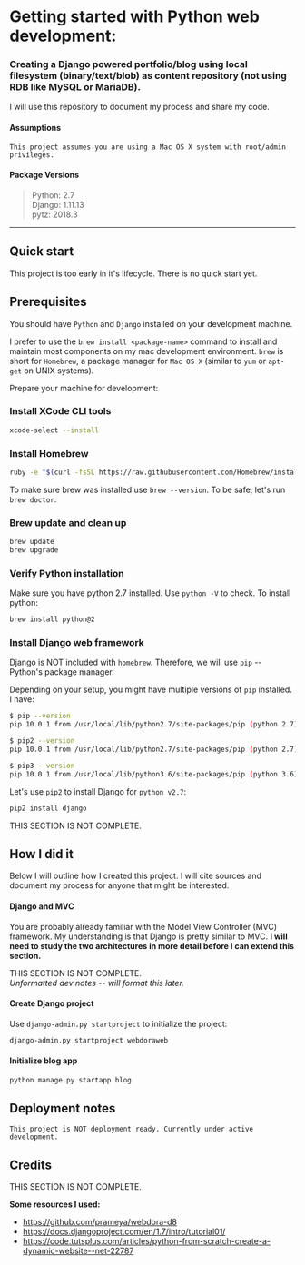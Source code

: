 # Getting started with Python web development:
### Creating a Django powered portfolio/blog using local filesystem (binary/text/blob) as content repository (not using RDB like MySQL or MariaDB).

I will use this repository to document my process and share my code.

#### Assumptions
```
This project assumes you are using a Mac OS X system with root/admin privileges.     
```

#### Package Versions
> Python: 2.7     
> Django: 1.11.13     
> pytz: 2018.3     

---

## Quick start

This project is too early in it's lifecycle. There is no quick start yet.

## Prerequisites

You should have `Python` and  `Django` installed on your development machine.

I prefer to use the `brew install <package-name>` command to install and maintain most components on my mac development environment. `brew` is short for `Homebrew`, a package manager for `Mac OS X` (similar to `yum` or `apt-get` on UNIX systems).

Prepare your machine for development:

### Install XCode CLI tools

```sh
xcode-select --install
```

### Install Homebrew

```sh
ruby -e "$(curl -fsSL https://raw.githubusercontent.com/Homebrew/install/master/install)"
```

To make sure brew was installed use `brew --version`. To be safe, let's run `brew doctor`.

### Brew update and clean up

```sh
brew update
brew upgrade
```

### Verify Python installation

Make sure you have python 2.7 installed. Use `python -V` to check. To install python:

```sh
brew install python@2
```

### Install Django web framework

Django is NOT included with `homebrew`. Therefore, we will use `pip` -- Python's package manager.   

Depending on your setup, you might have multiple versions of `pip` installed. I have:

```sh
$ pip --version
pip 10.0.1 from /usr/local/lib/python2.7/site-packages/pip (python 2.7)

$ pip2 --version
pip 10.0.1 from /usr/local/lib/python2.7/site-packages/pip (python 2.7)

$ pip3 --version
pip 10.0.1 from /usr/local/lib/python3.6/site-packages/pip (python 3.6)
```

Let's use `pip2` to install Django for `python v2.7`:

```sh
pip2 install django
```

THIS SECTION IS NOT COMPLETE.

## How I did it

Below I will outline how I created this project. I will cite sources and document my process for anyone that might be interested.

#### Django and MVC
You are probably already familiar with the Model View Controller (MVC) framework. My understanding is that Django is pretty similar to MVC. **I will need to study the two architectures in more detail before I can extend this section.**

THIS SECTION IS NOT COMPLETE.     
_Unformatted dev notes -- will format this later._

#### Create Django project
Use `django-admin.py startproject` to initialize the project:

```sh
django-admin.py startproject webdoraweb
```

#### Initialize blog app
```sh
python manage.py startapp blog
```

























## Deployment notes

```
This project is NOT deployment ready. Currently under active development.
```

## Credits

THIS SECTION IS NOT COMPLETE.

**Some resources I used:**
* https://github.com/prameya/webdora-d8
* https://docs.djangoproject.com/en/1.7/intro/tutorial01/
* https://code.tutsplus.com/articles/python-from-scratch-create-a-dynamic-website--net-22787
